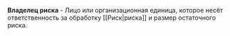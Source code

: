 **Владелец риска** - Лицо или организационная единица, которое несёт ответственность за обработку [[Риск|риска]] и размер остаточного риска.